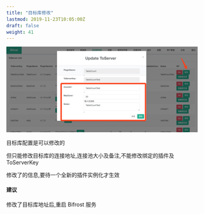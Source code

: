 ```yaml
---
title: "目标库修改"
lastmod: 2019-11-23T10:05:00Z
draft: false
weight: 41
---
```



![image](/images/dest/dest_edit.jpg)

目标库配置是可以修改的

但只能修改目标库的连接地址,连接池大小及备注,不能修改绑定的插件及ToServerKey

修改了的信息,要待一个全新的插件实例化才生效

#### 建议

修改了目标库地址后,重启 Bifrost 服务